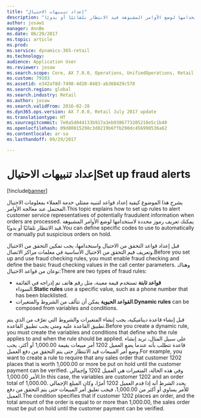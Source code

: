 ```yaml
---
title: "إعداد تنبيهات الاحتيال"
description: "يشرح هذا الموضوع كيفية إعداد قواعد لتنبيه ممثلي خدمة العملاء بمعلومات الاحتيال المحتمل عند معالجة الأوامر. يمكنك تعريف رموز محددة لاستخدامها لوضع الأوامر المشبوهة قيد الانتظار تلقائيًا أو يدويًا."
author: josaw1
manager: AnnBe
ms.date: 06/20/2017
ms.topic: article
ms.prod: 
ms.service: dynamics-365-retail
ms.technology: 
audience: Application User
ms.reviewer: josaw
ms.search.scope: Core, AX 7.0.0, Operations, UnifiedOperations, Retail
ms.custom: 79103
ms.assetid: e342af8d-7498-4d20-8483-ab368429c578
ms.search.region: global
ms.search.industry: Retail
ms.author: josaw
ms.search.validFrom: 2016-02-28
ms.dyn365.ops.version: AX 7.0.0, Retail July 2017 update
ms.translationtype: HT
ms.sourcegitcommit: 7e0a5d044133b917a3eb9386773205218e5c1b40
ms.openlocfilehash: 09d80015298c3d0219b6ffb290dc456990536a62
ms.contentlocale: ar-sa
ms.lasthandoff: 09/29/2017

---
```


# <a name="set-up-fraud-alerts"></a><span data-ttu-id="f6fd3-104">إعداد تنبيهات الاحتيال</span><span class="sxs-lookup"><span data-stu-id="f6fd3-104">Set up fraud alerts</span></span>

[!include[banner](includes/banner.md)]


<span data-ttu-id="f6fd3-105">يشرح هذا الموضوع كيفية إعداد قواعد لتنبيه ممثلي خدمة العملاء بمعلومات الاحتيال المحتمل عند معالجة الأوامر.</span><span class="sxs-lookup"><span data-stu-id="f6fd3-105">This topic explains how to set up rules to alert customer service representatives of potentially fraudulent information when orders are processed.</span></span> <span data-ttu-id="f6fd3-106">يمكنك تعريف رموز محددة لاستخدامها لوضع الأوامر المشبوهة قيد الانتظار تلقائيًا أو يدويًا.</span><span class="sxs-lookup"><span data-stu-id="f6fd3-106">You can define specific codes to use to automatically or manually put suspicious orders on hold.</span></span> 

<span data-ttu-id="f6fd3-107">قبل إعداد قواعد التحقق من الاحتيال واستخدامها، يجب تمكين التحقق من الاحتيال وتعريف قيم التحقق من الاحتيال الأساسية في معلمات مراكز الاتصال.</span><span class="sxs-lookup"><span data-stu-id="f6fd3-107">Before you set up and use fraud checking rules, you must enable fraud checking and define the basic fraud checking values in the call center parameters.</span></span> <span data-ttu-id="f6fd3-108">وهناك نوعان من قواعد الاحتيال:</span><span class="sxs-lookup"><span data-stu-id="f6fd3-108">There are two types of fraud rules:</span></span>

-   <span data-ttu-id="f6fd3-109">**قواعد ثابتة** تستخدم قيمة معينة، مثل رقم هاتف تم إدراجه في القائمة السوداء.</span><span class="sxs-lookup"><span data-stu-id="f6fd3-109">**Static rules** use a specific value, such as a phone number that has been blacklisted.</span></span>
-   <span data-ttu-id="f6fd3-110">**القواعد الحيوية** يمكن أن تتألف من الشروط والمتغيرات.</span><span class="sxs-lookup"><span data-stu-id="f6fd3-110">**Dynamic rules** can be composed from variables and conditions.</span></span>

<span data-ttu-id="f6fd3-111">قبل إنشاء قاعدة ديناميكية، يجب إنشاء المتغيرات والشروط التي تعرّف من الذي يتم تطبيق القاعدة عليه ومتى يجب تطبيق القاعدة.</span><span class="sxs-lookup"><span data-stu-id="f6fd3-111">Before you create a dynamic rule, you must create the variables and conditions that define who the rule applies to and when the rule should be applied.</span></span> <span data-ttu-id="f6fd3-112">على سبيل المثال، تريد إنشاء قاعدة تتطلب بأنه عندما يضع العميل 1202 أمر مبيعات بقيمة 1,000.00 أو أكثر، يجب وضع أمر المبيعات قيد الانتظار حتى يتم التحقق من دفع العميل.</span><span class="sxs-lookup"><span data-stu-id="f6fd3-112">For example, you want to create a rule to require that any sales order that customer 1202 places that is worth 1,000.00 or more be put on hold until the customer payment can be verified.</span></span> <span data-ttu-id="f6fd3-113">وفي هذه الحالة، المتغيرات هي العميل 1202 وإجمالي الأمر 1,000.00.</span><span class="sxs-lookup"><span data-stu-id="f6fd3-113">In this case, the variables are customer 1202 and an order total of 1,000.00.</span></span> <span data-ttu-id="f6fd3-114">يحدد الشرط أنه إذا قدم العميل 1202 أمرًا، وكان المبلغ الإجمالي للأمر يساوي أو أكثر من 1,000.00، فيجب تعليق أمر المبيعات حتى يتم التحقق من دفع العميل.</span><span class="sxs-lookup"><span data-stu-id="f6fd3-114">The condition specifies that if customer 1202 places an order, and the total amount of the order is equal to or more than 1,000.00, the sales order must be put on hold until the customer payment can be verified.</span></span>




